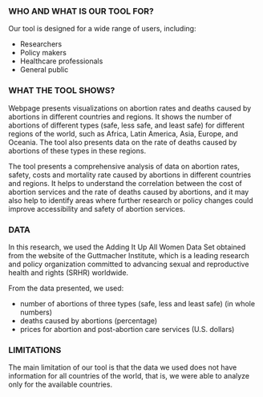 ### WHO AND WHAT IS OUR TOOL FOR?

Our tool is designed for a wide range of users, including:
  - Researchers
  - Policy makers
  - Healthcare professionals
  - General public

### WHAT THE TOOL SHOWS?

Webpage presents visualizations on abortion rates and deaths caused by abortions in different countries and regions. It shows the number of abortions of different types (safe, less safe, and least safe) for different regions of the world, such as Africa, Latin America, Asia, Europe, and Oceania. The tool also presents data on the rate of deaths caused by abortions of these types in these regions.

The tool presents a comprehensive analysis of data on abortion rates, safety, costs and mortality rate caused by abortions in different countries and regions. It helps to understand the correlation between the cost of abortion services and the rate of deaths caused by abortions, and it may also help to identify areas where further research or policy changes could improve accessibility and safety of abortion services.

### DATA

In this research, we used the Adding It Up All Women Data Set obtained from the website of the Guttmacher Institute, which is a leading research and policy organization committed to advancing sexual and reproductive health and rights (SRHR) worldwide.

From the data presented, we used:
  - number of abortions of three types (safe, less and least safe) (in whole numbers)
  - deaths caused by abortions (percentage)
  - prices for abortion and post-abortion care services (U.S. dollars)

### LIMITATIONS

The main limitation of our tool is that the data we used does not have information for all countries of the world, that is, we were able to analyze only for the available countries.

